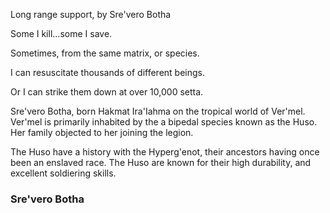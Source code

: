 Long range support, by Sre'vero Botha

Some I kill...some I save.

Sometimes, from the same matrix, or species.

I can resuscitate thousands of different beings.

Or I can strike them down at over 10,000 setta.

Sre'vero Botha, born Hakmat Ira'Iahma on the tropical world of Ver'mel. Ver'mel is primarily inhabited by the a bipedal species known as the Huso. Her family objected to her joining the legion.

The Huso have a history with the Hyperg'enot, their ancestors having once been an enslaved race. The Huso are known for their high durability, and excellent soldiering skills.


### Sre'vero Botha
